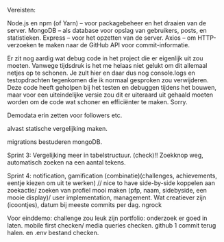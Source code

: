 Vereisten:

Node.js en npm (of Yarn) – voor packagebeheer en het draaien van de server.
MongoDB – als database voor opslag van gebruikers, posts, en statistieken.
Express – voor het opzetten van de server.
Axios – om HTTP-verzoeken te maken naar de GitHub API voor commit-informatie.

Er zit nog aardig wat debug code in het project die er eigenlijk uit zou moeten. Vanwege tijdsdruk is het me helaas niet gelukt om dit allemaal netjes op te schonen. Je zult hier en daar dus nog console.logs en testopdrachten tegenkomen die ik normaal gesproken zou verwijderen. Deze code heeft geholpen bij het testen en debuggen tijdens het bouwen, maar voor een uiteindelijke versie zou dit er uiteraard uit gehaald moeten worden om de code wat schoner en efficiënter te maken. Sorry.

Demodata erin zetten voor followers etc. 

alvast statische vergelijking maken. 

migrations bestuderen mongoDB. 

Sprint 3:
Vergelijking meer in tabelstructuur. (check)!!
Zoekknop weg, automatisch zoeken na een aantal tekens.

Sprint 4:
notification, gamification (combinatie)(challenges, achievements, eentje kiezen om uit te werken) // nice to have
side-by-side koppelen aan zoekactie/ zoeken van profiel mooi maken (pfp, naam, sidebyside, een mooie display)/ user implementation, management. 
Wat creatiever zijn (icoontjes), datum bij meeste commits per dag.
ngrock

Voor einddemo:
challenge zou leuk zijn
portfolio: onderzoek er goed in laten. 
mobile first checken/ media queries checken.
github 1 commit terug halen. en .env bestand checken.